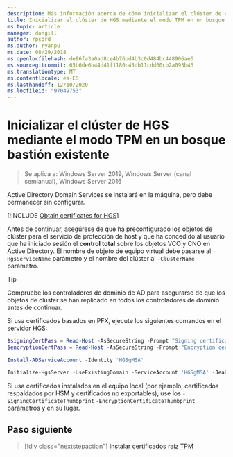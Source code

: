 ```yaml
---
description: Más información acerca de cómo inicializar el clúster de HGS mediante el modo TPM en un bosque bastión existente
title: Inicializar el clúster de HGS mediante el modo TPM en un bosque bastión
ms.topic: article
manager: dongill
author: rpsqrd
ms.author: ryanpu
ms.date: 08/29/2018
ms.openlocfilehash: de96fa3a0ad8ce4b76bd4b3c0d484bc448906ae6
ms.sourcegitcommit: 65b6de6b44d41f1180c45db11cdd60cb2a093b46
ms.translationtype: MT
ms.contentlocale: es-ES
ms.lasthandoff: 12/10/2020
ms.locfileid: "97049753"
---
```

# <a name="initialize-the-hgs-cluster-using-tpm-mode-in-an-existing-bastion-forest"></a>Inicializar el clúster de HGS mediante el modo TPM en un bosque bastión existente

>Se aplica a: Windows Server 2019, Windows Server (canal semianual), Windows Server 2016

Active Directory Domain Services se instalará en la máquina, pero debe permanecer sin configurar.

[!INCLUDE [Obtain certificates for HGS](../../../includes/guarded-fabric-initialize-hgs-default-step-two.md)]

Antes de continuar, asegúrese de que ha preconfigurado los objetos de clúster para el servicio de protección de host y que ha concedido al usuario que ha iniciado sesión el **control total** sobre los objetos VCO y CNO en Active Directory.
El nombre de objeto de equipo virtual debe pasarse al `-HgsServiceName` parámetro y el nombre del clúster al `-ClusterName` parámetro.

> [!TIP]
> Compruebe los controladores de dominio de AD para asegurarse de que los objetos de clúster se han replicado en todos los controladores de dominio antes de continuar.

Si usa certificados basados en PFX, ejecute los siguientes comandos en el servidor HGS:

```powershell
$signingCertPass = Read-Host -AsSecureString -Prompt "Signing certificate password"
$encryptionCertPass = Read-Host -AsSecureString -Prompt "Encryption certificate password"

Install-ADServiceAccount -Identity 'HGSgMSA'

Initialize-HgsServer -UseExistingDomain -ServiceAccount 'HGSgMSA' -JeaReviewersGroup 'HgsJeaReviewers' -JeaAdministratorsGroup 'HgsJeaAdmins' -HgsServiceName 'HgsService' -SigningCertificatePath '.\signCert.pfx' -SigningCertificatePassword $signPass -EncryptionCertificatePath '.\encCert.pfx' -EncryptionCertificatePassword $encryptionCertPass -TrustTpm
```

Si usa certificados instalados en el equipo local (por ejemplo, certificados respaldados por HSM y certificados no exportables), use los `-SigningCertificateThumbprint` `-EncryptionCertificateThumbprint` parámetros y en su lugar.

## <a name="next-step"></a>Paso siguiente

> [!div class="nextstepaction"]
> [Instalar certificados raíz TPM](guarded-fabric-install-trusted-tpm-root-certificates.md)
